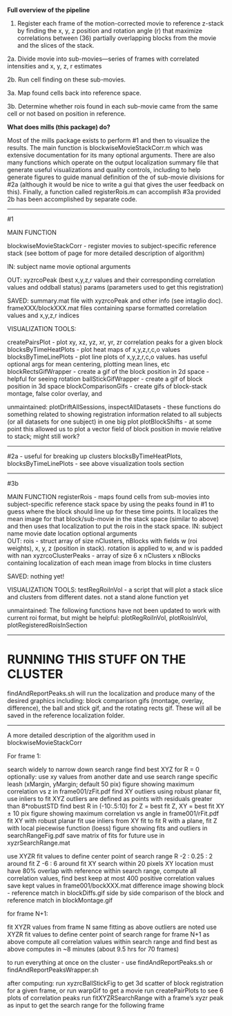 **Full overview of the pipeline**


1. Register each frame of the motion-corrected movie to reference z-stack by finding the x, y, z position and rotation angle (r) that maximize correlations between (36) partially overlapping blocks from the movie and the slices of the stack.


2a. Divide movie into sub-movies—series of frames with correlated intensities and x, y, z, r estimates


2b. Run cell finding on these sub-movies.


3a. Map found cells back into reference space.


3b. Determine whether rois found in each sub-movie came from the same cell or not based on position 
in reference.


**What does mills (this package) do?**


Most of the mills package exists to perform #1 and then to visualize the results. The main function is blockwiseMovieStackCorr.m which was extensive documentation for its many optional arguments. There are also many functions which operate on the output localization summary file that generate useful visualizations and quality controls, including to help generate figures to guide manual definition of the of sub-movie divisions for #2a (although it would be nice to write a gui that gives the user feedback on this). Finally, a function called registerRois.m can accomplish #3a provided 2b has been accomplished by separate code. 

______________________________________________________________________


#1

MAIN FUNCTION 


blockwiseMovieStackCorr - register movies to subject-specific reference stack 
				    (see bottom of page for more detailed description of algorithm)


IN: 		subject name
		movie
		optional arguments


OUT: 		xyzrcoPeak (best x,y,z,r values and their corresponding correlation values and oddball status)
         		params (parameters used to get this registration)

SAVED: 	summary.mat file with xyzrcoPeak and other info (see intaglio doc). 
		frameXXX/blockXXX.mat files containing sparse formatted correlation values and x,y,z,r indices 


VISUALIZATION TOOLS:


createPairsPlot - plot xy, xz, yz, xr, yr, zr correlation peaks for a given block
blocksByTimeHeatPlots - plot heat maps of x,y,z,r,c,o values
blocksByTimeLinePlots - plot line plots of x,y,z,r,c,o values. has useful optional args for mean centering, plotting mean lines, etc
blockRectsGifWrapper - create a gif of the block position in 2d space - helpful for seeing rotation
ballStickGifWrapper - create a gif of block position in 3d space 
blockComparisonGifs  - create gifs of block-stack montage, false color overlay, and 

unmaintained:
plotDriftAllSessions, inspectAllDatasets - these functions do something related to showing registration information related to all subjects (or all datasets for one subject) in one big plot
plotBlockShifts - at some point this allowed us to plot a vector field of block position in movie relative to stack; might still work?

______________________________________________________________________


#2a - useful for breaking up clusters
blocksByTimeHeatPlots, blocksByTimeLinePlots - see above visualization tools section

______________________________________________________________________


#3b

MAIN FUNCTION
registerRois - maps found cells from sub-movies into subject-specific reference stack space by using the peaks found in #1 to guess where the block should line up for these time points. It localizes the mean image for that block/sub-movie in the stack space (similar to above) and then uses that localization to put the rois in the stack space.
IN: 		subject name
		movie date
		location
		optional arguments		
OUT:		rois 	-  struct array of size nClusters, nBlocks with fields w (roi weights), x, y, z (position in stack). rotation is 				applied to w, and w is padded with nan
		xyzrcoClusterPeaks - array of size 6 x nClusters x nBlocks containing localization of each mean image from 				blocks in time clusters  
		
SAVED:	nothing yet!

VISUALIZATION TOOLS:
testRegRoiInVol - a script that will plot a stack slice and clusters from different dates. not a stand alone function yet

unmaintained:
The following functions have not been updated to work with current roi format, but might be helpful:
plotRegRoiInVol, plotRoisInVol, plotRegisteredRoisInSection
______________________________________________________________________

RUNNING THIS STUFF ON THE CLUSTER
=================================
findAndReportPeaks.sh  <subject> <movieDate> will run the localization and produce many of the desired graphics including:
block comparison gifs (montage, overlay, difference), the ball and stick gif, and the rotating rects gif. These will all be saved in 
the reference localization folder.

______________________________________________________________________



A more detailed description of the algorithm used in blockwiseMovieStackCorr

For frame 1:

search widely to narrow down search range
	find best XYZ for R = 0 
	optionally: use xy values from another date and use search range specific leash (xMargin, yMargin; default 50 pix)
	figure showing maximum correlation vs z in frame001/zFit.pdf 
	find XY outliers using robust planar fit, use inliers to fit XYZ
		outliers are defined as points with residuals greater than 8*robustSTD
	find best R in (-10:.5:10) for Z = best fit Z, XY = best fit XY ± 10 pix
	figure showing maximum correlation vs angle in frame001/rFit.pdf 
	fit XY with robust planar fit
	use inliers from XY fit to fit R with a plane, fit Z with local piecewise function (loess)
	figure showing fits and outliers in searchRangeFig.pdf
	save matrix of fits for future use in xyzrSearchRange.mat
	
use XYZR fit values to define center point of search range
	R -2 : 0.25 : 2 around fit
	Z -6 : 6 around fit
	XY search within 20 pixels
		XY location must have 80% overlap with reference
within search range, compute all correlation values, find best
	keep at most 400 positive correlation values 
	save kept values in frame001/bockXXX.mat
	difference image showing block - reference match in blockDiffs.gif 
	side by side comparison of the block and reference match in blockMontage.gif


for frame N+1:

fit XYZR values from frame N
	same fitting as above
	outliers are noted
use XYZR fit values to define center point of search range for frame N+1 as above
compute all correlation values within search range and find best as above 
computes in ~8 minutes (about 9.5 hrs for 70 frames)



to run everything at once on the cluster - use findAndReportPeaks.sh or findAndReportPeaksWrapper.sh

after computing:
	run xyzrcBallStickFig to get 3d scatter of block registration for a given frame, or run warpGif to get a movie
	run createPairPlots to see 6 plots of correlation peaks 
	run fitXYZRSearchRange with a frame’s xyzr peak as input to get the search range for the following frame

